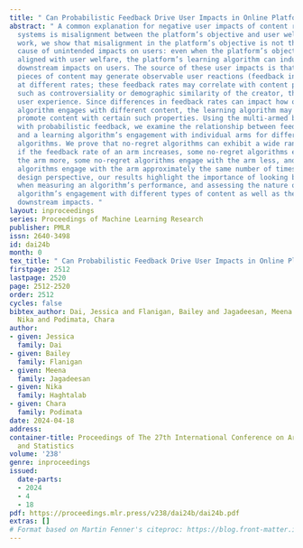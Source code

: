 ```yaml
---
title: " Can Probabilistic Feedback Drive User Impacts in Online Platforms? "
abstract: " A common explanation for negative user impacts of content recommender
  systems is misalignment between the platform’s objective and user welfare. In this
  work, we show that misalignment in the platform’s objective is not the only potential
  cause of unintended impacts on users: even when the platform’s objective is fully
  aligned with user welfare, the platform’s learning algorithm can induce negative
  downstream impacts on users. The source of these user impacts is that different
  pieces of content may generate observable user reactions (feedback information)
  at different rates; these feedback rates may correlate with content properties,
  such as controversiality or demographic similarity of the creator, that affect the
  user experience. Since differences in feedback rates can impact how often the learning
  algorithm engages with different content, the learning algorithm may inadvertently
  promote content with certain such properties. Using the multi-armed bandit framework
  with probabilistic feedback, we examine the relationship between feedback rates
  and a learning algorithm’s engagement with individual arms for different no-regret
  algorithms. We prove that no-regret algorithms can exhibit a wide range of dependencies:
  if the feedback rate of an arm increases, some no-regret algorithms engage with
  the arm more, some no-regret algorithms engage with the arm less, and other no-regret
  algorithms engage with the arm approximately the same number of times. From a platform
  design perspective, our results highlight the importance of looking beyond regret
  when measuring an algorithm’s performance, and assessing the nature of a learning
  algorithm’s engagement with different types of content as well as their resulting
  downstream impacts. "
layout: inproceedings
series: Proceedings of Machine Learning Research
publisher: PMLR
issn: 2640-3498
id: dai24b
month: 0
tex_title: " Can Probabilistic Feedback Drive User Impacts in Online Platforms? "
firstpage: 2512
lastpage: 2520
page: 2512-2520
order: 2512
cycles: false
bibtex_author: Dai, Jessica and Flanigan, Bailey and Jagadeesan, Meena and Haghtalab,
  Nika and Podimata, Chara
author:
- given: Jessica
  family: Dai
- given: Bailey
  family: Flanigan
- given: Meena
  family: Jagadeesan
- given: Nika
  family: Haghtalab
- given: Chara
  family: Podimata
date: 2024-04-18
address:
container-title: Proceedings of The 27th International Conference on Artificial Intelligence
  and Statistics
volume: '238'
genre: inproceedings
issued:
  date-parts:
  - 2024
  - 4
  - 18
pdf: https://proceedings.mlr.press/v238/dai24b/dai24b.pdf
extras: []
# Format based on Martin Fenner's citeproc: https://blog.front-matter.io/posts/citeproc-yaml-for-bibliographies/
---
```


